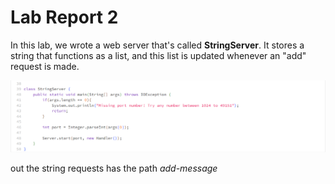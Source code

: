 # Lab Report 2
In this lab, we wrote a web server that's called **StringServer**. It stores a string that functions as a list, and this list is updated whenever an "add" request is made.

![image](Server.png) 

out the string requests has the path *add-message*  


